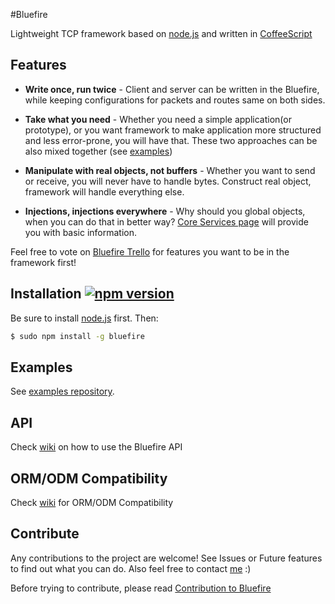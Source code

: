 #Bluefire

Lightweight TCP framework based on [node.js](http://nodejs.org/) and written in [CoffeeScript](http://coffeescript.org/)

## Features

- **Write once, run twice** - Client and server can be written in the Bluefire, while keeping configurations for packets and routes same on both sides.

- **Take what you need** - Whether you need a simple application(or prototype), or you want framework to make application more structured and less error-prone, you will have that. These two approaches can be also mixed together (see [examples](https://github.com/Gelidus/bluefire-examples))

- **Manipulate with real objects, not buffers** - Whether you want to send or receive, you will never have to handle bytes. Construct real object, framework will handle everything else.

- **Injections, injections everywhere** - Why should you global objects, when you can do that in better way? [Core Services page](https://github.com/Gelidus/bluefire/wiki/Core-services) will provide you with basic information.

Feel free to vote on [Bluefire Trello](https://trello.com/b/tltmSctv/bluefire) for features you want to be in the framework first!

## Installation [![npm version](https://badge.fury.io/js/bluefire.svg)](http://badge.fury.io/js/bluefire)

Be sure to install [node.js](http://nodejs.org/) first. Then:
```sh
$ sudo npm install -g bluefire
```

## Examples

See [examples repository](https://github.com/Gelidus/bluefire-examples).

## API

Check [wiki](https://github.com/Gelidus/bluefire/wiki) on how to use the Bluefire API 

## ORM/ODM Compatibility

Check [wiki](https://github.com/Gelidus/bluefire/wiki/ORM-ODM-Compatibility) for ORM/ODM Compatibility

## Contribute

Any contributions to the project are welcome! See Issues or Future features to find out what you can do. Also feel free to contact [me](https://github.com/Gelidus) :)

Before trying to contribute, please read [Contribution to Bluefire](https://github.com/Gelidus/bluefire/wiki/Contribute-to-Bluefire)